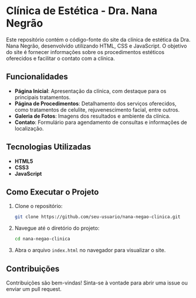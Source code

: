# Clínica de Estética - Dra. Nana Negrão

Este repositório contém o código-fonte do site da clínica de estética da Dra. Nana Negrão, desenvolvido utilizando HTML, CSS e JavaScript. O objetivo do site é fornecer informações sobre os procedimentos estéticos oferecidos e facilitar o contato com a clínica.

## Funcionalidades

- **Página Inicial**: Apresentação da clínica, com destaque para os principais tratamentos.
- **Página de Procedimentos**: Detalhamento dos serviços oferecidos, como tratamentos de celulite, rejuvenescimento facial, entre outros.
- **Galeria de Fotos**: Imagens dos resultados e ambiente da clínica.
- **Contato**: Formulário para agendamento de consultas e informações de localização.

## Tecnologias Utilizadas

- **HTML5**
- **CSS3**
- **JavaScript**

## Como Executar o Projeto

1. Clone o repositório:
    ```bash
    git clone https://github.com/seu-usuario/nana-negao-clinica.git
    ```

2. Navegue até o diretório do projeto:
    ```bash
    cd nana-negao-clinica
    ```

3. Abra o arquivo `index.html` no navegador para visualizar o site.

## Contribuições

Contribuições são bem-vindas! Sinta-se à vontade para abrir uma issue ou enviar um pull request.
